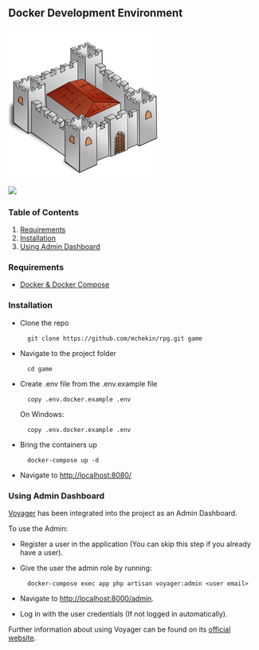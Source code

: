 ## Docker Development Environment

![](https://raw.githubusercontent.com/mchekin/rpg/f19c452aefcbd028c7db521bd50d1cec5995b137/public/images/locations/Fortress-300px.png)

![](https://travis-ci.org/mchekin/rpg.svg)

### Table of Contents

1. [Requirements](#requirments)
2. [Installation](#installation)
4. [Using Admin Dashboard](#usingadmindashboard)

<a name="requirements"></a>
### Requirements
- [Docker & Docker Compose](https://www.docker.com/get-started)

<a name="installation"></a>
### Installation
- Clone the repo

        git clone https://github.com/mchekin/rpg.git game

- Navigate to the project folder

        cd game
        
- Create .env file from the .env.example file

        copy .env.docker.example .env
  
  On Windows:

        copy .env.docker.example .env

- Bring the containers up

        docker-compose up -d

- Navigate to [http://localhost:8080/](http://localhost/8080)

<a name="usingadmindashboard"></a>
### Using Admin Dashboard
[Voyager](https://laravelvoyager.com/) has been integrated into the project as an Admin Dashboard.

To use the Admin:

- Register a user in the application (You can skip this step if you already have a user).
- Give the user the admin role by running:

        docker-compose exec app php artisan voyager:admin <user email>
        
- Navigate to [http://localhost:8000/admin](http://localhost:8000/admin).
- Log in with the user credentials (If not logged in automatically).

Further information about using Voyager can be found on its [official website](https://laravelvoyager.com/).

